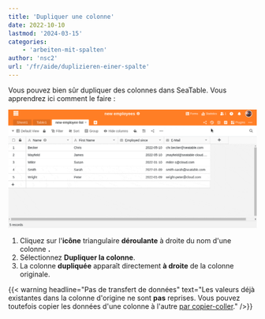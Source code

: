 ```yaml
---
title: 'Dupliquer une colonne'
date: 2022-10-10
lastmod: '2024-03-15'
categories:
    - 'arbeiten-mit-spalten'
author: 'nsc2'
url: '/fr/aide/duplizieren-einer-spalte'
---
```


Vous pouvez bien sûr dupliquer des colonnes dans SeaTable. Vous apprendrez ici comment le faire :

![Dupliquer une colonne](images/how-to-duplicate-a-coloumn.gif)

1. Cliquez sur l'**icône** triangulaire **déroulante** à droite du nom d'une colonne **.**
2. Sélectionnez **Dupliquer la colonne**.
3. La colonne **dupliquée** apparaît directement **à droite** de la colonne originale.

{{< warning  headline="Pas de transfert de données"  text="Les valeurs déjà existantes dans la colonne d'origine ne sont **pas** reprises. Vous pouvez toutefois copier les données d'une colonne à l'autre [par copier-coller](https://seatable.io/fr/docs/arbeiten-in-bases/hinzufuegen-von-daten-per-copy-and-paste/)." />}}
